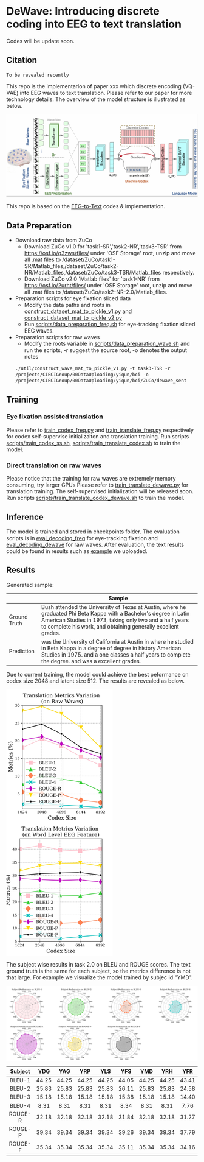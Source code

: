 # DeWave: Introducing discrete coding into EEG to text translation

Codes will be update soon.

## Citation
```shell
To be revealed recently
```

This repo is the implementarion of paper xxx which discrete encoding (VQ-VAE) into EEG waves to text translation.
Please refer to our paper for more technology details. The overview of the model structure is illustrated as below.

![img.png](graph/model_dewave.png)

This repo is based on the [EEG-to-Text](https://github.com/MikeWangWZHL/EEG-To-Text) codes & implementation. 

## Data Preparation

* Download raw data from ZuCo
  * Download ZuCo v1.0 for 'task1-SR','task2-NR','task3-TSR' from https://osf.io/q3zws/files/ under 'OSF Storage' root,
  unzip and move all .mat files to /dataset/ZuCo/task1-SR/Matlab_files,/dataset/ZuCo/task2-NR/Matlab_files,/dataset/ZuCo/task3-TSR/Matlab_files respectively.
  * Download ZuCo v2.0 'Matlab files' for 'task1-NR' from https://osf.io/2urht/files/ under 'OSF Storage' root, unzip and move all .mat files to /dataset/ZuCo/task2-NR-2.0/Matlab_files.
* Preparation scripts for eye fixation sliced data
  * Modify the data paths and roots in [construct_dataset_mat_to_pickle_v1.py](util/construct_dataset_mat_to_pickle_v1.py) and [construct_dataset_mat_to_pickle_v2.py](util/construct_dataset_mat_to_pickle_v2.py)
  * Run [scripts/data_preparation_freq.sh](scripts/data_preparation_freq.sh) for eye-tracking fixation sliced EEG waves. 
* Preparation scripts for raw waves
  * Modify the roots variable in  [scripts/data_preparation_wave.sh](scripts/data_preparation_wave.sh) and run the scripts, -r suggest the source root, -o denotes the output notes
  ```python3 
  ./util/construct_wave_mat_to_pickle_v1.py -t task3-TSR -r /projects/CIBCIGroup/00DataUploading/yiqun/bci -o /projects/CIBCIGroup/00DataUploading/yiqun/bci/ZuCo/dewave_sent
  ```

## Training

### Eye fixation assisted translation
Please refer to [train_codex_freq.py](train_codex_freq.py) and [train_translate_freq.py](train_translate_freq.py) respectively for codex self-supervise initializaiton and translation training. 
Run scripts [scripts/train_codex_ss.sh](scripts/train_codex_ss.sh), [scripts/train_translate_codex.sh](scripts/train_translate_codex.sh) to train the model. 
### Direct translation on raw waves
Please notice that the training for raw waves are extremely memory consuming, try larger GPUs 
Please refer to [train_translate_dewave.py](train_translate_dewave.py) for translation training. The self-supervised initialization will be released soon. 
Run scripts [scripts/train_translate_codex_dewave.sh](scripts/train_translate_codex_dewave.sh) to train the model. 




## Inference

The model is trained and stored in checkpoints folder. 
The evaluation scripts is in [eval_decoding_freq](eval_decoding_freq.py) for eye-tracking fixation and [eval_decoding_dewave](eval_decoding_dewave.py) for raw waves.
After evaluation, the text results could be found in results such as [example](results/task2.0.txt) we uploaded.


## Results

Generated sample:

|              | Sample                                                                                                                                                                                                                                          |
|--------------|-------------------------------------------------------------------------------------------------------------------------------------------------------------------------------------------------------------------------------------------------|
| Ground Truth | Bush attended the University of Texas at Austin, where he graduated Phi Beta Kappa with a Bachelor's degree in Latin American Studies in 1973, taking only two and a half years to complete his work, and obtaining generally excellent grades. |
| Prediction   | was the University of California at Austin in where he studied in Beta Kappa in a degree of degree in history American Studies in 1975. and a one classes a half years to complete the degree. and was a excellent grades.                      |

Due to current training, the model could achieve the best peformance on codex size 2048 and latent size 512. The results are revealed as below. 

<img src="graph/wavevq.jpg" width = "" height = "350" alt="图片名称" align=center /> <img src="graph/freqvq.jpg" width = "" height = "350" alt="图片名称" align=center />

The subject wise results in task 2.0 on BLEU and ROUGE scores. The text ground truth is the same for each subject, so the metrics difference is not that large. 
For example we visualize the model trained by subjec id "YMD".

<img src="graph/radar.png" width = "" height = "" alt="图片名称" align=center />


| Subject |        YDG        |        YAG        |        YRP        |        YLS        |        YFS        |        YMD        |        YRH        |        YFR        |        YTL        |        YAC        |        YSL        |        YAK        |        YMS        |        YSD        |        YHS        |        YDR        |        YRK        |        YIS        |
|:-------:|:-----------------:|:-----------------:|:-----------------:|:-----------------:|:-----------------:|:-----------------:|:-----------------:|:-----------------:|:-----------------:|:-----------------:|:-----------------:|:-----------------:|:-----------------:|:-----------------:|:-----------------:|:-----------------:|:-----------------:|:-----------------:|
|  BLEU-1 |           44.25   |           44.25   |           44.25   |           44.25   |           44.05   |           44.25   |           44.25   |           43.41   |           44.25   |           44.03   |           44.45   |           44.25   |           44.25   |           44.25   |           44.25   |           44.18   |           44.25   |           44.25   |
|  BLEU-2 |           25.83   |           25.83   |           25.83   |           25.83   |           26.11   |           25.83   |           25.83   |           24.58   |           25.83   |           25.55   |           26.04   |           25.83   |           25.83   |           25.83   |           25.83   |           25.86   |           25.83   |           25.83   |
|  BLEU-3 |           15.18   |           15.18   |           15.18   |           15.18   |           15.38   |           15.18   |           15.18   |           14.40   |           15.18   |           14.86   |           15.32   |           15.18   |           15.18   |           15.18   |           15.18   |           15.28   |           15.18   |           15.18   |
|  BLEU-4 |             8.31  |             8.31  |             8.31  |             8.31  |             8.34  |             8.31  |             8.31  |             7.76  |             8.31  |             7.94  |             8.45  |             8.31  |             8.31  |             8.31  |             8.31  |             8.45  |             8.31  |             8.31  |
| ROUGE-R |           32.18   |           32.18   |           32.18   |           32.18   |           31.84   |           32.18   |           32.18   |           31.27   |           32.18   |           32.02   |           32.32   |           32.18   |           32.18   |           32.18   |           32.18   |           32.23   |           32.18   |           32.18   |
| ROUGE-P |           39.34   |           39.34   |           39.34   |           39.34   |           39.26   |           39.34   |           39.34   |           37.79   |           39.34   |           39.29   |           39.52   |           39.34   |           39.34   |           39.34   |           39.34   |           39.28   |           39.34   |           39.34   |
| ROUGE-F |           35.34   |           35.34   |           35.34   |           35.34   |           35.11   |           35.34   |           35.34   |           34.16   |           35.34   |           35.24   |           35.50   |           35.34   |           35.34   |           35.34   |           35.34   |           35.35   |           35.34   |           35.34   |
